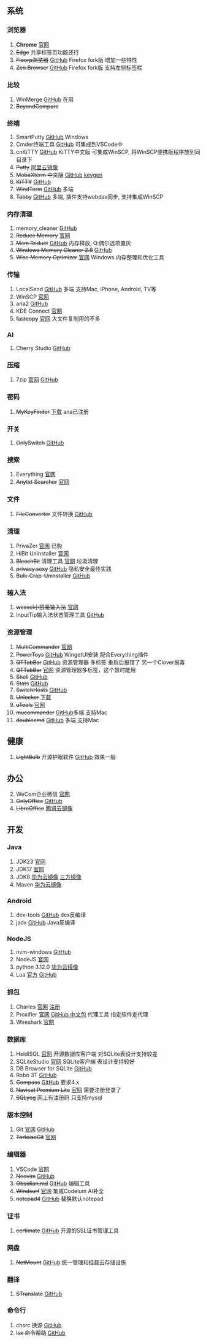 ## 系统

### 浏览器

1. **Chrome** [官网](https://www.google.cn/chrome/?standalone=1&platform=win64&extra=stablechannel)
2. ~~Edge~~  共享标签页功能还行
3. ~~Floorp浏览器~~ [GitHub](https://github.com/Floorp-Projects/Floorp/releases) Firefox fork版 增加一些特性 
4. ~~Zen Browser~~  [GitHub](https://github.com/zen-browser/desktop) Firefox fork版 支持左侧标签栏 

### 比较
1. WinMerge [GitHub](https://github.com/WinMerge/winmerge/releases)  在用
2. ~~BeyondCompare~~

### 终端
1. SmartPutty [GitHub](https://github.com/anaer/SmartPutty) Windows
2. Cmder终端工具 [GitHub](https://github.com/cmderdev/cmder/releases) 可集成到VSCode中
3. cnKiTTY [GitHub](https://github.com/dZ8Lx9OwX/cnKiTTY/releases) KiTTY中文版 可集成WinSCP, 将WinSCP便携版程序放到同目录下
4. ~~Putty~~ [阿里云镜像](https://mirrors.aliyun.com/putty/latest.html)
5. ~~MobaXterm 中文版~~ [GitHub](https://github.com/RipplePiam/MobaXterm-Chinese-Simplified/releases) [keygen](https://github.com/ryanlycch/MobaXterm-keygen)
6. ~~KiTTY~~ [GitHub](https://github.com/cyd01/KiTTY/releases)       
7. ~~WindTerm~~ [GitHub](https://github.com/kingToolbox/WindTerm/releases/) 多端  
8. ~~Tabby~~ [GitHub](https://github.com/Eugeny/tabby/releases)  多端, 插件支持webdav同步, 支持集成WinSCP

### 内存清理
1. memory_cleaner [GitHub](https://github.com/H3d9/memory_cleaner/releases/)
2. ~~Reduce Memory~~ [官网](https://www.sordum.org/9197/reduce-memory-v1-7/) 
3. ~~Mem Reduct~~ [GitHub](https://github.com/henrypp/memreduct) 内存释放, Q:偶尔选项置灰
4. ~~Windows Memory Cleaner 2.8~~ [GitHub](https://github.com/IgorMundstein/WinMemoryCleaner/) 
5. ~~Wise Memory Optimizer~~ [官网](https://www.wisecleaner.com.cn/wise-memory-optimizer.html) Windows 内存整理和优化工具

### 传输
1. LocalSend [GitHub](https://github.com/localsend/localsend/releases/tag/v1.17.0) 多端 支持Mac, iPhone, Android, TV等
2. WinSCP [官网](https://winscp.net/eng/download.php)
3. aria2 [GitHub](https://github.com/aria2/aria2/releases/)
4. KDE Connect [官网](https://kdeconnect.kde.org/)
5. ~~fastcopy~~ [官网](https://fastcopy.jp/)   大文件复制用的不多
### AI
1. Cherry Studio [GitHub](https://github.com/CherryHQ/cherry-studio/releases)

### 压缩
1. 7zip [官网](https://www.7-zip.org/)  [GitHub](https://github.com/ip7z/7zip/releases)

### 密码
1. ~~MyKeyFinder~~ [下载](https://www.computerbild.de/download/MyKeyFinder-Plus-Kostenlose-Vollversion-31122673.html) ana已注册

### 开关
1. ~~OnlySwitch~~ [GitHub](https://github.com/jacklandrin/OnlySwitch)

### 搜索
1. Everything [官网](https://www.voidtools.com/zh-cn/) 
2. ~~Anytxt Searcher~~ [官网](https://anytxt.net/download/) 

### 文件
1. ~~FileConverter~~ 文件转换 [GitHub](https://github.com/Tichau/FileConverter/releases) 

### 清理
1. PrivaZer [官网](https://www.PrivaZer.com/download-pro.php) 已购 
2. HiBit Uninstaller [官网](https://www.hibitsoft.ir/Uninstaller.html) 
3. ~~BleachBit~~ 清理工具 [官网](https://www.bleachbit.org/)  垃圾清理
4. ~~privacy.sexy~~ [GitHub](https://github.com/undergroundwires/privacy.sexy) 隐私安全最佳实践 
5. ~~Bulk-Crap-Uninstaller~~ [GitHub](https://github.com/Klocman/Bulk-Crap-Uninstaller/releases) 

### 输入法
1. ~~weasel小狼毫输入法~~ [官网](https://rime.im/)
2. InputTip输入法状态管理工具 [GitHub](https://github.com/abgox/InputTip)

### 资源管理
1. ~~MultiCommander~~  [官网](http://multicommander.com/downloads)              
2. ~~PowerToys~~   [GitHub](https://github.com/microsoft/PowerToys/releases) WingetUI安装 配合Everything插件         
3. ~~QTTabBar~~     [GitHub](https://github.com/indiff/qttabbar/releases)  资源管理器 多标签 重启后报错了 另一个Clover报毒 
4. ~~QTTabBar~~  [官网](http://qttabbar.wikidot.com/)         资源管理器多标签，这个暂时能用          
5. ~~Shell~~   [GitHub](https://github.com/moudey/Shell)            
6. ~~Stats~~   [GitHub](https://github.com/exelban/stats)  
7. ~~SwitchHosts~~ [GitHub](https://github.com/oldj/SwitchHosts/releases)       
8. ~~Unlocker~~   [下载](https://www.52pojie.cn/thread-1317159-1-1.html)           
9. ~~uTools~~      [官网](https://www.u.tools/)                                  
10. ~~mucommander~~ [GitHub](https://github.com/mucommander/mucommander/releases/)多端 支持Mac
11. ~~doublecmd~~  [GitHub](https://github.com/doublecmd/doublecmd/releases/) 多端 支持Mac

## 健康
1. ~~LightBulb~~ 开源护眼软件 [GitHub](https://github.com/Tyrrrz/LightBulb/releases/) 效果一般

## 办公
2. WeCom企业微信 [官网](https://work.weixin.qq.com/)  
1. ~~OnlyOffice~~ [GitHub](https://github.com/ONLYOFFICE/DesktopEditors/releases)
4. ~~LibreOffice~~ [腾讯云镜像](https://mirrors.cloud.tencent.com/libreoffice/libreoffice/stable/)

## 开发

### Java
1. JDK23 [官网](https://www.oracle.com/java/technologies/downloads/#jdk23-windows) 
2. JDK17 [官网](https://www.oracle.com/java/technologies/javase/jdk17-archive-downloads.html) 
3. JDK8 [华为云镜像](https://repo.huaweicloud.com/java/jdk/)  [三方镜像](https://mirrors.yangxingzhen.com/jdk/)
4. Maven [华为云镜像](https://mirrors.huaweicloud.com/apache/maven/maven-3/3.9.8/binaries/)     
                                              
### Android
1. dex-tools [GitHub](https://github.com/pxb1988/dex2jar/releases)   dex反编译   
2. jadx   [GitHub](https://github.com/skylot/jadx/releases)     Java反编译   

### NodeJS
1. nvm-windows [GitHub](https://github.com/coreybutler/nvm-windows/releases)
2. NodeJS  [官网](http://www.nodejs.com.cn/)          
3. python 3.12.0 [华为云镜像](https://mirrors.huaweicloud.com/python/3.12.0/)
4. Lua [官方](https://luabinaries.sourceforge.net/download.html) [GitHub](https://github.com/rjpcomputing/luaforwindows/releases)

### 抓包
1. Charles [官网](https://www.charlesproxy.com/latest-release/download.do)  [注册](https://inused.github.io/pages/file/tool/CharlesKeygen.html)
2. Proxifier [官网](http://www.proxifier.com/) [GitHub 中文包](https://github.com/1564307973/Proxifier-CN) 代理工具 指定软件走代理
3. Wireshark [官网](https://www.wireshark.org)

### 数据库
1. HeidiSQL [官网](https://www.heidisql.com/)  开源数据库客户端 对SQLite表设计支持较差
2. SQLiteStudio [官网](https://sqlitestudio.pl/) SQLite客户端 表设计支持较好
3. DB Browser for SQLite [GitHub](https://github.com/sqlitebrowser/sqlitebrowser/releases)
5. Robo 3T [GitHub](https://github.com/Studio3T/robomongo/releases) 
5. ~~Compass~~ [GitHub](https://github.com/mongodb-js/compass/releases) 要求4.x
6. ~~Navicat Premium Lite~~ [官网](https://www.navicat.com.cn/download/navicat-premium-lite) 需要注册登录了
7. ~~SQLyog~~  网上有注册码 只支持mysql

### 版本控制
1. Git [官网](https://git-scm.com/downloads/win) [GitHub](https://github.com/git-for-windows/git/releases/)
2. ~~TortoiseGit~~ [官网](https://tortoisegit.org/download/)

### 编辑器
1. VSCode    [官网](https://code.visualstudio.com/)           
1. ~~Neovim~~  [GitHub](https://github.com/neovim/neovim/releases)           
2. ~~Obsidian.md~~   [GitHub](https://github.com/obsidianmd/obsidian-releases/releases/) 编辑工具 
4. ~~Windsurf~~ [官网](https://codeium.com/windsurf)     集成Codeium AI补全 
5. ~~notepad4~~   [GitHub](https://github.com/zufuliu/notepad4)   替换默认notepad    

### 证书
1. ~~certimate~~ [GitHub](https://github.com/usual2970/certimate)  开源的SSL证书管理工具 

### 网盘
1. ~~NetMount~~ [GitHub](https://github.com/VirtualHotBar/NetMount) 统一管理和挂载云存储设施

### 翻译
1. ~~STranslate~~ [GitHub](https://github.com/ZGGSONG/STranslate/releases)

### 命令行
1. chsrc 换源 [GitHub](https://github.com/RubyMetric/chsrc/releases/)
1. ~~lsx 命令帮助~~ [GitHub](https://github.com/CJSen/lsx)
